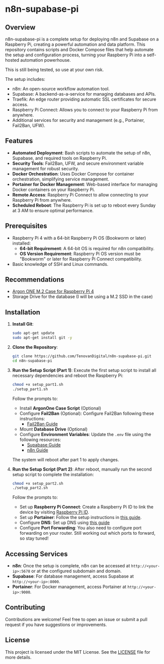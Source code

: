 # n8n-supabase-pi

## Overview

n8n-supabase-pi is a complete setup for deploying n8n and Supabase on a Raspberry Pi, creating a powerful automation and data platform. This repository contains scripts and Docker Compose files that help automate the setup and configuration process, turning your Raspberry Pi into a self-hosted automation powerhouse.

This is still being tested, so use at your own risk.

The setup includes:

- n8n: An open-source workflow automation tool.
- Supabase: A backend-as-a-service for managing databases and APIs.
- Traefik: An edge router providing automatic SSL certificates for secure access.
- Raspberry Pi Connect: Allows you to connect to your Raspberry Pi from anywhere.
- Additional services for security and management (e.g., Portainer, Fail2Ban, UFW).

## Features

- **Automated Deployment**: Bash scripts to automate the setup of n8n, Supabase, and required tools on Raspberry Pi.
- **Security Tools**: Fail2Ban, UFW, and secure environment variable management for robust security.
- **Docker Orchestration**: Uses Docker Compose for container orchestration, simplifying service management.
- **Portainer for Docker Management**: Web-based interface for managing Docker containers on your Raspberry Pi.
- **Remote Access**: Raspberry Pi Connect to allow connecting to your Raspberry Pi from anywhere.
- **Scheduled Reboot**: The Raspberry Pi is set up to reboot every Sunday at 3 AM to ensure optimal performance.

## Prerequisites

- Raspberry Pi 4 with a 64-bit Raspberry Pi OS (Bookworm or later) installed:
  - **64-bit Requirement**: A 64-bit OS is required for n8n compatibility.
  - **OS Version Requirement**: Raspberry Pi OS version must be "Bookworm" or later for Raspberry Pi Connect compatibility.
- Basic knowledge of SSH and Linux commands.

## Recommendations

- [Argon ONE M.2 Case for Raspberry Pi 4](https://argon40.com/products/argon-one-m-2-case-for-raspberry-pi-4?srsltid=AfmBOorKZf-7TrKTBIB6T3fUDcw28vrTysTmWWpj0O1wv9lGfZ5RDPMF)
- Storage Drive for the database (I will be using a M.2 SSD in the case)

## Installation

1. **Install Git**:

   ```sh
   sudo apt-get update
   sudo apt-get install git -y
   ```

2. **Clone the Repository**:

   ```sh
   git clone https://github.com/TenovanDigital/n8n-supabase-pi.git
   cd n8n-supabase-pi
   ```

3. **Run the Setup Script (Part 1)**:
   Execute the first setup script to install all necessary dependencies and reboot the Raspberry Pi:

   ```sh
   chmod +x setup_part1.sh
   ./setup_part1.sh
   ```

   Follow the prompts to:

   - Install **ArgonOne Case Script** (Optional)
   - Configure **Fail2Ban** (Optional): Configure Fail2Ban following these instructions:
      - [Fail2Ban Guide](https://pimylifeup.com/raspberry-pi-fail2ban/)
   - Mount **Database Drive** (Optional)
   - Configure **Environment Variables**: Update the `.env` file using the following resources:
      - [Supabase Guide](https://supabase.com/docs/guides/self-hosting/docker#securing-your-services/)
      - [n8n Guide](https://docs.n8n.io/hosting/installation/server-setups/docker-compose/#6-create-env-file)

   The system will reboot after part 1 to apply changes.

4. **Run the Setup Script (Part 2)**:
   After reboot, manually run the second setup script to complete the installation:

   ```sh
   chmod +x setup_part2.sh
   ./setup_part2.sh
   ```

   Follow the prompts to:

   - Set up **Raspberry Pi Connect**: Create a Raspberry Pi ID to link the device by visiting [Raspberry Pi ID](https://id.raspberrypi.com/).
   - Set up **Portainer**: Follow the setup instructions in [this guide](https://pimylifeup.com/raspberry-pi-portainer/).
   - Configure **DNS**: Set up DNS using [this guide](https://docs.n8n.io/hosting/installation/server-setups/docker-compose/#4-dns-setup)
   - Configure **Port Forwarding**: You also need to configure port forwarding on your router. Still working out which ports to forward, so stay tuned!

## Accessing Services

- **n8n**: Once the setup is complete, n8n can be accessed at `http://<your-ip>:5678` or at the configured subdomain and domain.
- **Supabase**: For database management, access Supabase at `http://<your-ip>:8000`.
- **Portainer**: For Docker management, access Portainer at `http://<your-ip>:9000`.

## Contributing

Contributions are welcome! Feel free to open an issue or submit a pull request if you have suggestions or improvements.

## License

This project is licensed under the MIT License. See the [LICENSE](LICENSE) file for more details.
